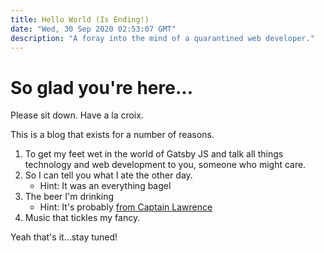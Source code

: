 ```yaml
---
title: Hello World (Is Ending!)
date: "Wed, 30 Sep 2020 02:53:07 GMT"
description: "A foray into the mind of a quarantined web developer."
---
```


# So glad you're here...

Please sit down. Have a la croix.

This is a blog that exists for a number of reasons.

1. To get my feet wet in the world of Gatsby JS and talk all things technology and web development to you, someone who might care.
2. So I can tell you what I ate the other day.
    - Hint: It was an everything bagel
3. The beer I'm drinking
    - Hint: It's probably [from Captain Lawrence](https://www.captainlawrencebrewing.com/)
4. Music that tickles my fancy.

Yeah that's it...stay tuned!